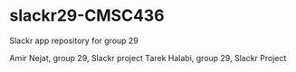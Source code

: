 # slackr29-CMSC436
Slackr app repository for group 29

Amir Nejat, group 29, Slackr project
Tarek Halabi, group 29, Slackr Project
